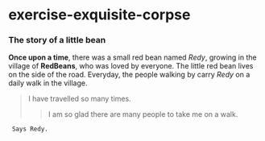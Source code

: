 # exercise-exquisite-corpse

### The story of a little bean

**Once upon a time**, there was a small red bean named _Redy_, growing in the village of **RedBeans**, who was loved by everyone. 
The little red bean lives on the side of the road.   Everyday, the people walking by carry _Redy_ on a daily walk in the village.  
 
  > I have travelled so many times.
  >> I am so glad there are many people to take me on a walk.

     Says Redy.


